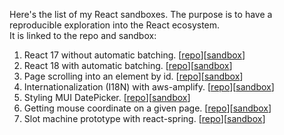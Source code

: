 Here's the list of my React sandboxes.
The purpose is to have a reproducible exploration into the React ecosystem.  
It is linked to the repo and sandbox:
1. React 17 without automatic batching. [[repo](https://github.com/artidata/react17-without-automatic-batching)][[sandbox](https://codesandbox.io/s/github/artidata/react17-without-automatic-batching)]
2. React 18 with automatic batching. [[repo](https://github.com/artidata/react18-with-automatic-batching)][[sandbox](https://codesandbox.io/s/github/artidata/react18-with-automatic-batching)]
3. Page scrolling into an element by id. [[repo](https://github.com/artidata/scrollIntoView)][[sandbox](https://codesandbox.io/s/github/artidata/scrollIntoView)]
4. Internationalization (I18N) with aws-amplify. [[repo](https://github.com/artidata/amplify-i18n)][[sandbox](https://codesandbox.io/s/github/artidata/amplify-i18n)]
5. Styling MUI DatePicker. [[repo](https://github.com/artidata/styling-mui-datepicker)][[sandbox](https://codesandbox.io/s/github/artidata/styling-mui-datepicker)] 
6. Getting mouse coordinate on a given page. [[repo](https://github.com/artidata/mouse-coordinate)][[sandbox](https://codesandbox.io/s/github/artidata/mouse-coordinate)]
7. Slot machine prototype with react-spring. [[repo](https://github.com/artidata/slot-react-spring)][[sandbox](https://codesandbox.io/s/github/artidata/slot-react-spring)]